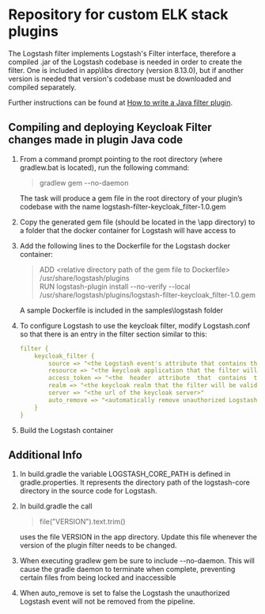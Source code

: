 
# Repository for custom ELK stack plugins

The Logstash filter implements Logstash's Filter interface, therefore a compiled .jar of the Logstash codebase is needed in order to create the filter. One is included in app\libs directory (version 8.13.0), but if another version is needed that version's codebase must be downloaded and compiled separately.

Further instructions can be found at [How to write a Java filter plugin](https://www.elastic.co/guide/en/logstash/current/java-filter-plugin.html).

  
## Compiling and deploying Keycloak Filter changes made in plugin Java code
1. From a command prompt pointing to the root directory (where gradlew.bat is located), run the following command:

	> gradlew gem --no-daemon

	The task will produce a gem file in the root directory of your plugin’s codebase with the name logstash-filter-keycloak_filter-1.0.gem

2. Copy the generated gem file (should be located in the \app directory) to a folder that the docker container for Logstash will have access to

3. Add the following lines to the Dockerfile for the Logstash docker container:

	> ADD \<relative  directory  path  of  the  gem  file  to  Dockerfile\> /usr/share/logstash/plugins<br/>
	RUN logstash-plugin install --no-verify --local /usr/share/logstash/plugins/logstash-filter-keycloak_filter-1.0.gem

	A sample Dockerfile is included in the samples\logstash folder

4. To configure Logstash to use the keycloak filter, modify Logstash.conf so that there is an entry in the filter section similar to this:

	```yaml
	filter {
		keycloak_filter {
			source => "<the Logstash event's attribute that contains the http header>"
			resource => "<the keycloak application that the filter will be validating against>"
			access_token => "<the  header  attribute  that  contains  the  user's  access  token>"
			realm => "<the keycloak realm that the filter will be validating against>"
			server => "<the url of the keycloak server>"
			auto_remove => "<automatically remove unauthorized Logstash events (not required)>"
		}
	}
5. Build the Logstash container

## Additional Info
1. In build.gradle the variable LOGSTASH_CORE_PATH is defined in gradle.properties. It represents the directory path of the logstash-core directory in the source code for Logstash.

2. In build.gradle the call
	> file("VERSION").text.trim()

	uses the file VERSION in the app directory. Update this file whenever the version of the plugin filter needs to be changed.

3. When executing gradlew gem be sure to include --no-daemon. This will cause the gradle daemon to terminate when complete, preventing certain files from being locked and inaccessible

4. When auto_remove is set to false the Logstash the unauthorized Logstash event will not be removed from the pipeline.